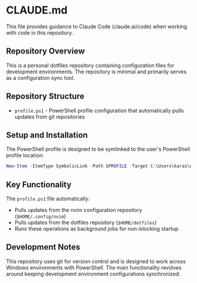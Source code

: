 # CLAUDE.md

This file provides guidance to Claude Code (claude.ai/code) when working with code in this repository.

## Repository Overview

This is a personal dotfiles repository containing configuration files for development environments. The repository is minimal and primarily serves as a configuration sync tool.

## Repository Structure

- `profile.ps1` - PowerShell profile configuration that automatically pulls updates from git repositories

## Setup and Installation

The PowerShell profile is designed to be symlinked to the user's PowerShell profile location:

```powershell
New-Item -ItemType SymbolicLink -Path $PROFILE -Target C:\Users\karai\dotfiles\profile.ps1
```

## Key Functionality

The `profile.ps1` file automatically:
- Pulls updates from the nvim configuration repository (`$HOME/.config/nvim`)
- Pulls updates from the dotfiles repository (`$HOME/dotfiles`)
- Runs these operations as background jobs for non-blocking startup

## Development Notes

This repository uses git for version control and is designed to work across Windows environments with PowerShell. The main functionality revolves around keeping development environment configurations synchronized.